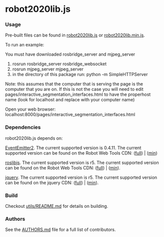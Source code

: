 robot2020lib.js 
================

### Usage
Pre-built files can be found in [robot2020lib.js](build/robot2020lib.js) or [robot2020lib.min.js](build/robot2020lib.min.js).

To run an example:

You must have downloaded rosbridge_server and mjpeg_server

1) rosrun rosbridge_server rosbridge_websocket
2) rosrun mjpeg_server mjpeg_server
3) in the directory of this package run: python -m SimpleHTTPServer

Note: this assumes that the computer that is serving the page is the computer that you are on.  If this is not the case you will need to edit pages/interactive_segmentation_interfaces.html to have the properhost name (look for localhost and replace with your computer name)

Open your web browser: localhost:8000/pages/interactive_segmentation_interfaces.html


### Dependencies
robot2020lib.js depends on:

[EventEmitter2](https://github.com/hij1nx/EventEmitter2). The current supported version is 0.4.11. The current supported version can be found on the Robot Web Tools CDN: ([full](http://cdn.robotwebtools.org/EventEmitter2/0.4.11/eventemitter2.js)) | ([min](http://cdn.robotwebtools.org/EventEmitter2/0.4.11/eventemitter2.min.js))

[roslibjs](https://github.com/RobotWebTools/roslibjs). The current supported version is r5. The current supported version can be found on the Robot Web Tools CDN: ([full](http://cdn.robotwebtools.org/roslibjs/r5/roslib.js)) | ([min](http://cdn.robotwebtools.org/roslibjs/r5/roslib.min.js)).

[jquery](http://code.jquery.com). The current supported version is r5. The current supported version can be found on the jquery CDN: ([full](http://code.jquery.com/jquery-1.10.2.js)) | ([min](http://code.jquery.com/jquery-migrate-1.2.1.min.js)).

### Build
Checkout [utils/README.md](utils/README.md) for details on building.

### Authors
See the [AUTHORS.md](AUTHORS) file for a full list of contributors.


